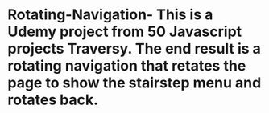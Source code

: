 # Rotating-Navigation- This is a Udemy project from 50 Javascript projects Traversy.  The end result is a rotating navigation that retates the page to show the stairstep menu and rotates back.
